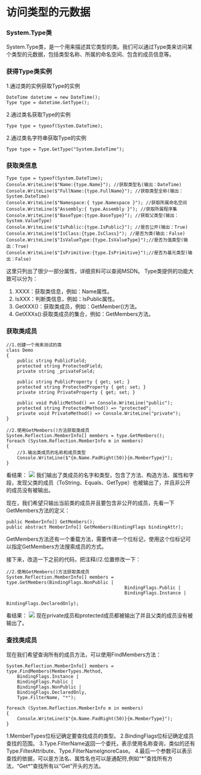 # 访问类型的元数据

### System.Type类
System.Type类，是一个用来描述其它类型的类。我们可以通过Type类来访问某个类型的元数据，包括类型名称、所属的命名空间、包含的成员信息等。

### 获得Type类实例
1.通过类的实例获取Type的实例
```
DateTime datetime = new DateTime();
Type type = datetime.GetType();
```
2.通过类名获取Type的实例
```
Type type = typeof(System.DateTime);
```
2.通过类名字符串获取Type的实例
```
Type type = Type.GetType("System.DateTime");
```

### 获取类信息
```
Type type = typeof(System.DateTime);
Console.WriteLine($"Name:{type.Name}"); //获取类型名(输出：DateTime)
Console.WriteLine($"FullName:{type.FullName}"); //获取类型全称(输出：System.DateTime)
Console.WriteLine($"Namespace:{ type.Namespace }"); //获取所属命名空间
Console.WriteLine($"Assembly:{ type.Assembly }"); //获取所属程序集
Console.WriteLine($"BaseType:{type.BaseType}"); //获取父类型(输出：System.ValueType)
Console.WriteLine($"IsPublic:{type.IsPublic}"); //是否公开(输出：True)
Console.WriteLine($"IsClass:{type.IsClass}"); //是否为类(输出：False)
Console.WriteLine($"IsValueType:{type.IsValueType}");//是否为值类型(输出：True)
Console.WriteLine($"IsPrimitive:{type.IsPrimitive}");//是否为基元类型(输出：False)
```
这里只列出了很少一部分属性，详细资料可以查阅MSDN。
Type类提供的功能大致可以分为：
1. XXXX：获取类信息，例如：Name属性。
1. IsXXX：判断类信息，例如：IsPublic属性。
1. GetXXX()：获取类成员，例如：GetMember()方法。
1. GetXXXs():获取类成员的集合，例如：GetMembers方法。

### 获取类成员
```
//1.创建一个用来测试的类
class Demo
{
    public string PublicField;
    protected string ProtectedField;
    private string _privateField;

    public string PublicProperty { get; set; }
    protected string ProtectedProperty { get; set; }
    private string PrivateProperty { get; set; }

    public void PublicMethod() => Console.WriteLine("public");
    protected string ProtectedMethod() => "protected";
    private void PrivateMethod() => Console.WriteLine("private");
}

//2.使用GetMembers()方法获取类成员
System.Reflection.MemberInfo[] members = type.GetMembers();
foreach (System.Reflection.MemberInfo m in members)
{
    //3.输出类成员的名称和成员类型
    Console.WriteLine($"{m.Name.PadRight(50)}{m.MemberType}");
}
```
看结果：
![](http://ouanpg9tc.bkt.clouddn.com/image/learning/reflection01/GetMembers01.png)
我们输出了类成员的名字和类型，包含了方法、构造方法、属性和字段，发现父类的成员（ToString、Equals、GetType）也被输出了，并且非公开的成员没有被输出。

现在，我们希望只输出当前类的成员并且要包含非公开的成员，先看一下GetMembers方法的定义：
```
public MemberInfo[] GetMembers();
public abstract MemberInfo[] GetMembers(BindingFlags bindingAttr);
```
GetMembers方法还有一个重载方法，需要传递一个位标记，使用这个位标记可以指定GetMembers方法搜索成员的方式。

接下来，改造一下之前的代码，把注释//2.位置修改一下：
```
//2.使用GetMembers()方法获取类成员
System.Reflection.MemberInfo[] members = type.GetMembers(BindingFlags.NonPublic | 
                                            BindingFlags.Public | 
                                            BindingFlags.Instance | 
                                            BindingFlags.DeclaredOnly);
```
看结果：
![](http://ouanpg9tc.bkt.clouddn.com/image/learning/reflection01/GetMembers02.png)
现在private成员和protected成员都被输出了并且父类的成员没有被输出了。

### 查找类成员
现在我们希望查询所有的成员方法，可以使用FindMembers方法：
```
System.Reflection.MemberInfo[] members = type.FindMembers(MemberTypes.Method,
    BindingFlags.Instance |
    BindingFlags.Public |
    BindingFlags.NonPublic |
    BindingFlags.DeclaredOnly,
    Type.FilterName, "*");

foreach (System.Reflection.MemberInfo m in members)
{
    Console.WriteLine($"{m.Name.PadRight(50)}{m.MemberType}");
}
```

1.MemberTypes位标记确定要查找成员的类型。
2.BindingFlags位标记确定成员查找的范围。
3.Type.FilterName返回一个委托，表示使用名称查询，类似的还有Type.FilterAttribute、Type.FilterNameIgnoreCase。
4.最后一个参数可以表示查找的依据，可以是方法名、属性名也可以是通配符,例如“\*”查找所有方法，“Get\*”查找所有以“Get”开头的方法。

